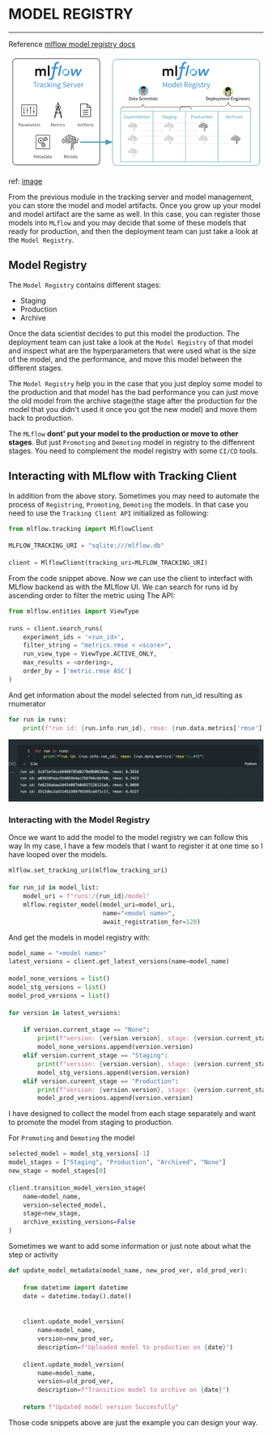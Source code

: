 # MODEL REGISTRY
---
Reference [mlflow model registry docs](https://www.mlflow.org/docs/latest/registry.html)

![Model registry](https://github.com/surawut-jirasaktavee/course-mlops-zoomcamp/blob/main/02-experiment-tracking/images/model-registry-new.png)

ref: [image](https://databricks.com/blog/2019/10/17/introducing-the-mlflow-model-registry.html)


From the previous module in the tracking server and model management, you can store the model and model artifacts. Once you grow up your model and model artifact are the same as well. In this case, you can register those models into `MLflow` and you may decide that some of these models that ready for production, and then the deployment team can just take a look at the `Model Registry`.

## Model Registry

The `Model Registry` contains different stages:
* Staging
* Production
* Archive

Once the data scientist decides to put this model the production. The deployment team can just take a look at the `Model Registry` of that model and inspect what are the hyperparameters that were used what is the size of the model, and the performance, and move this model between the different stages.

The `Model Registry` help you in the case that you just deploy some model to the production and that model has the bad performance you can just move the old model from the archive stage(the stage after the production for the model that you didn't used it once you got the new model) and move them back to production.

The `MLflow` **dont' put your model to the production or move to other stages**. But just `Promoting` and `Demoting` model in registry to the diffenrent stages. You need to complement the model registry with some `CI/CD` tools.

## Interacting with MLflow with Tracking Client

In addition from the above story. Sometimes you may need to automate the process of `Registring`, `Promoting`, `Demoting` the models. In that case you need to use the `Tracking Client API` initialized as following:

```Python
from mlflow.tracking import MlflowClient

MLFLOW_TRACKING_URI = "sqlite:///mlflow.db"

client = MlflowClient(tracking_uri=MLFLOW_TRACKING_URI)
```

From the code snippet above. Now we can use the client to interfact with MLflow backend as with the MLflow UI.
We can search for runs id by ascending order to filter the metric using The API:

```Python
from mlflow.entities import ViewType

runs = client.search_runs(
    experiment_ids = '<run_id>',
    filter_string = "metrics.rmse < <score>",
    run_view_type = ViewType.ACTIVE_ONLY,
    max_results = <ordering>,
    order_by = ['metric.rmse ASC']
)
```

And get information about the model selected from run_id resulting as rnumerator

```Python
for run in runs:
    print(f"run id: {run.info.run_id}, rmse: {run.data.metrics['rmse']:.4f}")
```
![Model information](https://github.com/surawut-jirasaktavee/course-mlops-zoomcamp/blob/main/02-experiment-tracking/images/order_by_run_id.png)

### Interacting with the Model Registry

Once we want to add the model to the model registry we can follow this way
In my case, I have a few models that I want to register it at one time so I have looped over the models.

```Python
mlflow.set_tracking_uri(mlflow_tracking_uri)

for run_id in model_list:
    model_uri = f"runs:/{run_id}/model"
    mlflow.register_model(model_uri=model_uri, 
                          name="<model name>",
                          await_registration_for=120)
```

And get the models in model registry with:

```Python
model_name = "<model name>"
latest_versions = client.get_latest_versions(name=model_name)

model_none_versions = list()
model_stg_versions = list()
model_prod_versions = list()

for version in latest_versions:
    
    if version.current_stage == "None":
        print(f"version: {version.version}, stage: {version.current_stage}")
        model_none_versions.append(version.version)
    elif version.current_stage == "Staging":
        print(f"version: {version.version}, stage: {version.current_stage}")
        model_stg_versions.append(version.version)
    elif version.cureent_stage == "Production":
        print(f"version: {version.version}, stage: {version.current_stage}")
        model_prod_versions.append(version.version)
```

I have designed to collect the model from each stage separately and want to promote the model from staging to production.

For `Promoting` and `Demoting` the model

```Python
selected_model = model_stg_versions[-1]
model_stages = ["Staging", "Production", "Archived", "None"]
new_stage = model_stages[0]

client.transition_model_version_stage(
    name=model_name,
    version=selected_model,
    stage=new_stage,
    archive_existing_versions=False
)
```

Sometimes we want to add some information or just note about what the step or activity

```Python
def update_model_metadata(model_name, new_prod_ver, old_prod_ver):
    
    from datetime import datetime
    date = datetime.today().date()
    
    
    client.update_model_version(
        name=model_name,
        version=new_prod_ver,
        description=f"Uploaded model to production on {date}")
    
    client.update_model_version(
        name=model_name,
        version=old_prod_ver,
        description=f"Transition model to archive on {date}")
    
    return f"Updated model version Succesfully"
```

Those code snippets above are just the example you can design your way.
